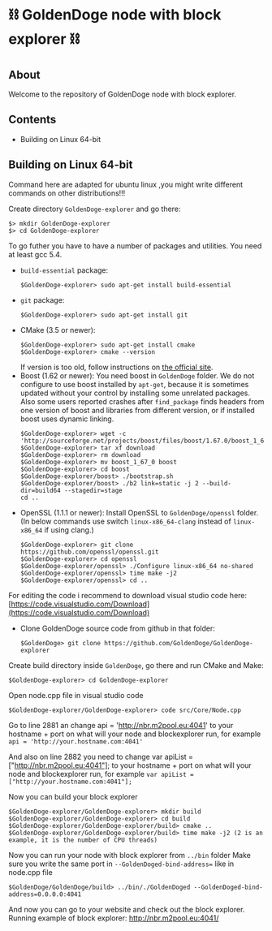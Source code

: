 # ⛓️ GoldenDoge node with block explorer ⛓️
## About

Welcome to the repository of GoldenDoge node with block explorer.

## Contents
* Building on Linux 64-bit

## Building on Linux 64-bit

Command here are adapted for ubuntu linux ,you might write different commands on other distributions!!!

Create directory `GoldenDoge-explorer` and go there:
```
$> mkdir GoldenDoge-explorer
$> cd GoldenDoge-explorer
```

To go futher you have to have a number of packages and utilities. You need at least gcc 5.4.
* `build-essential` package:
    ```
    $GoldenDoge-explorer> sudo apt-get install build-essential
    ```
* `git` package:
    ```
    $GoldenDoge-explorer> sudo apt-get install git
    ```    
* CMake (3.5 or newer):
    ```
    $GoldenDoge-explorer> sudo apt-get install cmake
    $GoldenDoge-explorer> cmake --version
    ```
    If version is too old, follow instructions on [the official site](https://cmake.org/download/).
* Boost (1.62 or newer):
    You need boost in `GoldenDoge` folder. We do not configure to use boost installed by `apt-get`, because it is sometimes updated without your control by installing some unrelated packages. Also some users reported crashes after `find_package` finds headers from one version of boost and libraries from different version, or if installed boost uses dynamic linking.
    ```
    $GoldenDoge-explorer> wget -c 'http://sourceforge.net/projects/boost/files/boost/1.67.0/boost_1_67_0.tar.bz2/download'
    $GoldenDoge-explorer> tar xf download
    $GoldenDoge-explorer> rm download
    $GoldenDoge-explorer> mv boost_1_67_0 boost
    $GoldenDoge-explorer> cd boost
    $GoldenDoge-explorer/boost> ./bootstrap.sh
    $GoldenDoge-explorer/boost> ./b2 link=static -j 2 --build-dir=build64 --stagedir=stage
    cd ..
    ```
* OpenSSL (1.1.1 or newer):
    Install OpenSSL to `GoldenDoge/openssl` folder. (In below commands use switch `linux-x86_64-clang` instead of `linux-x86_64` if using clang.)
    ```
    $GoldenDoge-explorer> git clone https://github.com/openssl/openssl.git
    $GoldenDoge-explorer> cd openssl
    $GoldenDoge-explorer/openssl> ./Configure linux-x86_64 no-shared
    $GoldenDoge-explorer/openssl> time make -j2
    $GoldenDoge-explorer/openssl> cd ..
    ```
    
For editing the code i recommend to download visual studio code
here: [https://code.visualstudio.com/Download](https://code.visualstudio.com/Download)
    
* Clone GoldenDoge source code from github in that folder:
     ```
     $GoldenDoge> git clone https://github.com/GoldenDoge/GoldenDoge-explorer
     ```
Create build directory inside `GoldenDoge`, go there and run CMake and Make:
```
$GoldenDoge-explorer> cd GoldenDoge-explorer
```

Open node.cpp file in visual studio code
```
$GoldenDoge-explorer/GoldenDoge-explorer> code src/Core/Node.cpp
```
Go to line 2881 an change api = 'http://nbr.m2pool.eu:4041' to your hostname + port on what will your node and blockexplorer run, for example ```api = 'http://your.hostname.com:4041'```

And also on line 2882 you need to change var apiList = ["http://nbr.m2pool.eu:4041"]; to your hostname + port on what will your node and blockexplorer run, for example ```var apiList = ["http://your.hostname.com:4041"];```

Now you can build your block explorer
```
$GoldenDoge-explorer/GoldenDoge-explorer> mkdir build
$GoldenDoge-explorer/GoldenDoge-explorer> cd build
$GoldenDoge-explorer/GoldenDoge-explorer/build> cmake ..
$GoldenDoge-explorer/GoldenDoge-explorer/build> time make -j2 (2 is an example, it is the number of CPU threads)
```
     
Now you can run your node with block explorer from `../bin` folder
Make sure you write the same port in `--GoldenDoged-bind-address=` like in node.cpp file
```
$GoldenDoge/GoldenDoge/build> ../bin/./GoldenDoged --GoldenDoged-bind-address=0.0.0.0:4041
```

And now you can go to your website and check out the block explorer.
Running example of block explorer: http://nbr.m2pool.eu:4041/
